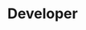 ---
firstname: "Nathan"
lastname: "Endow"
group: "member"
title: "Developer"
graduating_year: 2024
img: "nendow.jpeg"
github: "nendow02"
---